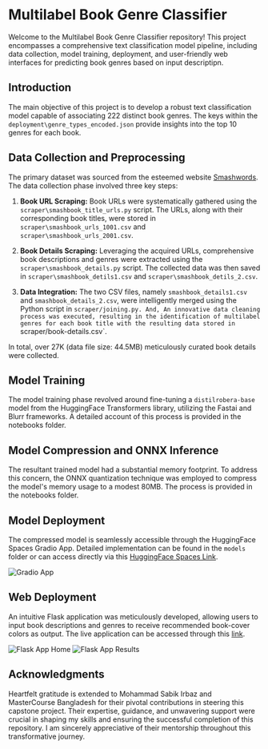 # Multilabel Book Genre Classifier 


Welcome to the Multilabel Book Genre Classifier repository! This project encompasses a comprehensive text classification model pipeline, including data collection, model training, deployment, and user-friendly web interfaces for predicting book genres based on input descriptipn.

## Introduction

The main objective of this project is to develop a robust text classification model capable of associating 222 distinct book genres. The keys within the `deployment\genre_types_encoded.json` provide insights into the top 10 genres for each book.

## Data Collection and Preprocessing

The primary dataset was sourced from the esteemed website [Smashwords](https://www.smashwords.com). The data collection phase involved three key steps:

1. **Book URL Scraping:** Book URLs were systematically gathered using the `scraper\smashbook_title_urls.py` script. The URLs, along with their corresponding book titles, were stored in `scraper\smashbook_urls_1001.csv` and `scraper\smashbook_urls_2001.csv`.

2. **Book Details Scraping:** Leveraging the acquired URLs, comprehensive book descriptions and genres were extracted using the `scraper\smashbook_details.py` script. The collected data was then saved in `scraper\smashbook_detils1.csv` and `scraper\smashbook_detils_2.csv`.

3. **Data Integration:** The two CSV files, namely `smashbook_details1.csv` and `smashbook_details_2.csv`, were intelligently merged using the Python script in `scraper/joining.py. And, An innovative data cleaning process was executed, resulting in the identification of multilabel genres for each book title with the resulting data stored in `scraper/book-details.csv`.

In total, over 27K (data file size: 44.5MB) meticulously curated book details were collected.


## Model Training

The model training phase revolved around fine-tuning a `distilrobera-base` model from the HuggingFace Transformers library, utilizing the Fastai and Blurr frameworks. A detailed account of this process is provided in the notebooks folder.

## Model Compression and ONNX Inference

The resultant trained model had a substantial memory footprint. To address this concern, the ONNX quantization technique was employed to compress the model's memory usage to a modest 80MB. The process is provided in the notebooks folder.

## Model Deployment

The compressed model is seamlessly accessible through the HuggingFace Spaces Gradio App. Detailed implementation can be found in the `models` folder or can access directly via this [HuggingFace Spaces Link](https://huggingface.co/spaces/nasrin2023ripa/multilabel-book-genre-classifier).

![Gradio App](deployment/for_gradio_app.png)

## Web Deployment

An intuitive Flask application was meticulously developed, allowing users to input book descriptions and genres to receive recommended book-cover colors as output. The live application can be accessed through this [link](https://multilabel-book-genre-cover-hues.onrender.com/).

![Flask App Home](deployment/flask_app_home.png)
![Flask App Results](deployment/flask_app_results.png)



## Acknowledgments

Heartfelt gratitude is extended to Mohammad Sabik Irbaz and MasterCourse Bangladesh for their pivotal contributions in steering this capstone project. Their expertise, guidance, and unwavering support were crucial in shaping my skills and ensuring the successful completion of this repository. I am sincerely appreciative of their mentorship throughout this transformative journey.

